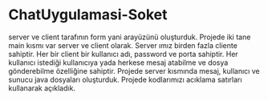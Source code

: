 # ChatUygulamasi-Soket

server ve client tarafının form yani arayüzünü oluşturduk. Projede iki tane main kısmı var server ve client olarak. Server ımız birden fazla  cliente sahiptir. Her bir client bir kullanıcı adı, password ve porta sahiptir. Her kullanıcı istediği kullanıcıya yada herkese mesaj atabilme ve dosya gönderebilme özelliğine sahiptir. Projede server kısmında mesaj, kullanıcı ve sunucu java dosyaları oluşturduk. Projede kodlarımızı acıklama satırları kullanarak açıkladık.
